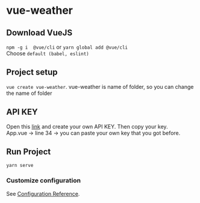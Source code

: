 # vue-weather

## Download VueJS
```npm -g i  @vue/cli``` or ```yarn global add @vue/cli```</br>
Choose ```default (babel, eslint)```

## Project setup
```vue create vue-weather```. vue-weather is name of folder, so you can change the name of folder

## API KEY
Open this [link]([url](https://home.openweathermap.org/api_keys)) and create your own API KEY. Then copy your key.</br>
App.vue -> line 34 -> you can paste your own key that you got before.

## Run Project
```yarn serve```

### Customize configuration
See [Configuration Reference](https://cli.vuejs.org/config/).
